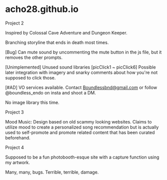 # acho28.github.io

Project 2

Inspired by Colossal Cave Adventure and Dungeon Keeper.

Branching storyline that ends in death most times.

[Bug] Can mute sound by uncommenting the mute button in the js file, but it removes the other prompts.

[Unimplemented] Unused sound libraries [picClick1 ~ picClick6] Possible later integration with imagery and snarky comments about how you're not supposed to click those.

[#AD] VO services available. Contact Boundlessbnd@gmail.com or follow @boundless_endo on insta and shoot a DM.

No image library this time.

Project 3

Mood Music: Design based on old scammy looking websites. Claims to utilize mood to create a personalized song recommendation but is actually used to self-promote and promote related content that has been curated beforehand. 

Project 4

Supposed to be a fun photobooth-esque site with a capture function using my artwork.

Many, many, bugs. Terrible, terrible, damage.
